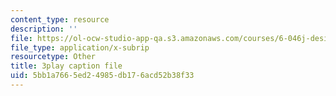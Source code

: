 ```yaml
---
content_type: resource
description: ''
file: https://ol-ocw-studio-app-qa.s3.amazonaws.com/courses/6-046j-design-and-analysis-of-algorithms-spring-2015/5bb1a7665ed24985db176acd52b38f33_TOb1tuEZ2X4.srt
file_type: application/x-subrip
resourcetype: Other
title: 3play caption file
uid: 5bb1a766-5ed2-4985-db17-6acd52b38f33
---
```

